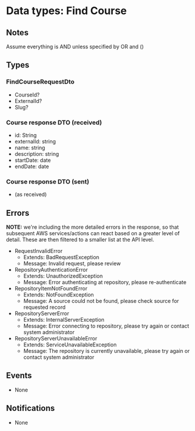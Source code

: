 # Data types: Find Course

## Notes

Assume everything is AND unless specified by OR and ()

## Types

### FindCourseRequestDto

- CourseId?
- ExternalId?
- Slug?

### Course response DTO (received)

- id: String
- externalId: string
- name: string
- description: string
- startDate: date
- endDate: date

### Course response DTO (sent)

- (as received)

## Errors

**NOTE:** we're including the more detailed errors in the response, so that subsequent AWS services/actions can react based on a greater level of detail. These are then filtered to a smaller list at the API level.

- RequestInvalidError
  - Extends: BadRequestException
  - Message: Invalid request, please review
- RepositoryAuthenticationError
  - Extends: UnauthorizedException
  - Message: Error authenticating at repository, please re-authenticate
- RepositoryItemNotFoundError
  - Extends: NotFoundException
  - Message: A source could not be found, please check source for requested record
- RepositoryServerError
  - Extends: InternalServerException
  - Message: Error connecting to repository, please try again or contact system administrator
- RepositoryServerUnavailableError
  - Extends: ServiceUnavailableException
  - Message: The repository is currently unavailable, please try again or contact system administrator

## Events

- None

## Notifications

- None
